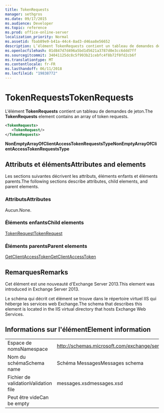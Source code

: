 ```yaml
---
title: TokenRequests
manager: sethgros
ms.date: 09/17/2015
ms.audience: Developer
ms.topic: reference
ms.prod: office-online-server
localization_priority: Normal
ms.assetid: fbab89e9-b41a-44c4-8ad3-d46aa8e56652
description: L’élément TokenRequests contient un tableau de demandes de jeton.
ms.openlocfilehash: 01d847d7d496a5bd1d5621a3787d0e3cc6ddd7ff
ms.sourcegitcommit: 34041125dc8c5f993b21cebfc4f8b72f0fd2cb6f
ms.translationtype: MT
ms.contentlocale: fr-FR
ms.lasthandoff: 06/11/2018
ms.locfileid: "19838772"
---
```

# <a name="tokenrequests"></a><span data-ttu-id="0bd02-103">TokenRequests</span><span class="sxs-lookup"><span data-stu-id="0bd02-103">TokenRequests</span></span>

<span data-ttu-id="0bd02-104">L’élément **TokenRequests** contient un tableau de demandes de jeton.</span><span class="sxs-lookup"><span data-stu-id="0bd02-104">The **TokenRequests** element contains an array of token requests.</span></span> 
  
```XML
<TokenRequests>
   <TokenRequest/>
</TokenRequests>
```

 <span data-ttu-id="0bd02-105">**NonEmptyArrayOfClientAccessTokenRequestsType**</span><span class="sxs-lookup"><span data-stu-id="0bd02-105">**NonEmptyArrayOfClientAccessTokenRequestsType**</span></span>
## <a name="attributes-and-elements"></a><span data-ttu-id="0bd02-106">Attributs et éléments</span><span class="sxs-lookup"><span data-stu-id="0bd02-106">Attributes and elements</span></span>

<span data-ttu-id="0bd02-107">Les sections suivantes décrivent les attributs, éléments enfants et éléments parents.</span><span class="sxs-lookup"><span data-stu-id="0bd02-107">The following sections describe attributes, child elements, and parent elements.</span></span>
  
### <a name="attributes"></a><span data-ttu-id="0bd02-108">Attributs</span><span class="sxs-lookup"><span data-stu-id="0bd02-108">Attributes</span></span>

<span data-ttu-id="0bd02-109">Aucun.</span><span class="sxs-lookup"><span data-stu-id="0bd02-109">None.</span></span>
  
### <a name="child-elements"></a><span data-ttu-id="0bd02-110">Éléments enfants</span><span class="sxs-lookup"><span data-stu-id="0bd02-110">Child elements</span></span>

[<span data-ttu-id="0bd02-111">TokenRequest</span><span class="sxs-lookup"><span data-stu-id="0bd02-111">TokenRequest</span></span>](tokenrequest.md)
  
### <a name="parent-elements"></a><span data-ttu-id="0bd02-112">Éléments parents</span><span class="sxs-lookup"><span data-stu-id="0bd02-112">Parent elements</span></span>

[<span data-ttu-id="0bd02-113">GetClientAccessToken</span><span class="sxs-lookup"><span data-stu-id="0bd02-113">GetClientAccessToken</span></span>](getclientaccesstoken.md)
  
## <a name="remarks"></a><span data-ttu-id="0bd02-114">Remarques</span><span class="sxs-lookup"><span data-stu-id="0bd02-114">Remarks</span></span>

<span data-ttu-id="0bd02-115">Cet élément est une nouveauté d'Exchange Server 2013.</span><span class="sxs-lookup"><span data-stu-id="0bd02-115">This element was introduced in Exchange Server 2013.</span></span>
  
<span data-ttu-id="0bd02-116">Le schéma qui décrit cet élément se trouve dans le répertoire virtuel IIS qui héberge les services web Exchange.</span><span class="sxs-lookup"><span data-stu-id="0bd02-116">The schema that describes this element is located in the IIS virtual directory that hosts Exchange Web Services.</span></span>
  
## <a name="element-information"></a><span data-ttu-id="0bd02-117">Informations sur l'élément</span><span class="sxs-lookup"><span data-stu-id="0bd02-117">Element information</span></span>

|||
|:-----|:-----|
|<span data-ttu-id="0bd02-118">Espace de noms</span><span class="sxs-lookup"><span data-stu-id="0bd02-118">Namespace</span></span>  <br/> |http://schemas.microsoft.com/exchange/services/2006/messages  <br/> |
|<span data-ttu-id="0bd02-119">Nom du schéma</span><span class="sxs-lookup"><span data-stu-id="0bd02-119">Schema name</span></span>  <br/> |<span data-ttu-id="0bd02-120">Schéma Messages</span><span class="sxs-lookup"><span data-stu-id="0bd02-120">Messages schema</span></span>  <br/> |
|<span data-ttu-id="0bd02-121">Fichier de validation</span><span class="sxs-lookup"><span data-stu-id="0bd02-121">Validation file</span></span>  <br/> |<span data-ttu-id="0bd02-122">messages.xsd</span><span class="sxs-lookup"><span data-stu-id="0bd02-122">messages.xsd</span></span>  <br/> |
|<span data-ttu-id="0bd02-123">Peut être vide</span><span class="sxs-lookup"><span data-stu-id="0bd02-123">Can be empty</span></span>  <br/> ||
   

